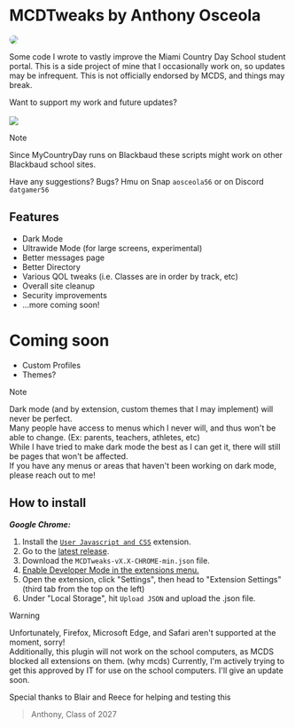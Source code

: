 # MCDTweaks by Anthony Osceola
<img src="https://i.ibb.co/1QcWkJh/68747470733a2f2f63646e2e646973636f72646170702e636f6d2f6174746163686d656e74732f3132343134313435343635.png" style="text-align: center; border-radius: 10px;">

Some code I wrote to vastly improve the Miami Country Day School student portal.
This is a side project of mine that I occasionally work on, so updates may be infrequent.
This is not officially endorsed by MCDS, and things may break.

Want to support my work and future updates? <br /><br />
<a href="https://www.buymeacoffee.com/aosceola56"><img src="https://img.buymeacoffee.com/button-api/?text=pay me fr&emoji=:pray:&slug=aosceola56&button_colour=5F7FFF&font_colour=ffffff&font_family=Cookie&outline_colour=000000&coffee_colour=FFDD00" /></a>

> [!NOTE]
> Since MyCountryDay runs on Blackbaud these scripts might work on other Blackbaud school sites.

Have any suggestions? Bugs? Hmu on Snap `aosceola56` or on Discord `datgamer56`

## Features

- Dark Mode
- Ultrawide Mode (for large screens, experimental)
- Better messages page
- Better Directory
- Various QOL tweaks (i.e. Classes are in order by track, etc)
- Overall site cleanup
- Security improvements
- ...more coming soon!

# Coming soon
- Custom Profiles
- Themes?

> [!NOTE]
> Dark mode (and by extension, custom themes that I may implement) will never be perfect. <br />
> Many people have access to menus which I never will, and thus won't be able to change. (Ex: parents, teachers, athletes, etc) <br />
> While I have tried to make dark mode the best as I can get it, there will still be pages that won't be affected. <br />
> If you have any menus or areas that haven't been working on dark mode, please reach out to me! <br />

## How to install

***Google Chrome:***

1. Install the [`User Javascript and CSS`](https://chromewebstore.google.com/detail/user-javascript-and-css/nbhcbdghjpllgmfilhnhkllmkecfmpld?hl=en&pli=1) extension.
2. Go to the [latest release](https://github.com/aosceola27/MCDTweaks/releases/latest).
3. Download the `MCDTweaks-vX.X-CHROME-min.json` file.
4. [Enable Developer Mode in the extensions menu.](https://developer.chrome.com/docs/extensions/reference/api/userScripts?hl=en#developer_mode_for_extension_users)
5. Open the extension, click "Settings", then head to "Extension Settings" (third tab from the top on the left)
6. Under "Local Storage", hit `Upload JSON` and upload the .json file.

> [!WARNING]
> Unfortunately, Firefox, Microsoft Edge, and Safari aren't supported at the moment, sorry! <br />
> Additionally, this plugin will not work on the school computers, as MCDS blocked all extensions on them. (why mcds)
> Currently, I'm actively trying to get this approved by IT for use on the school computers. I'll give an update soon.

Special thanks to Blair and Reece for helping and testing this
> Anthony, Class of 2027
